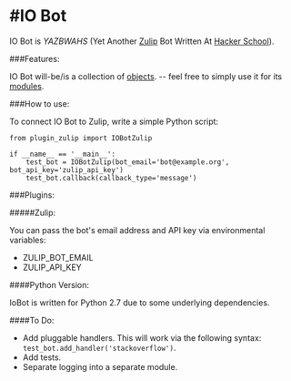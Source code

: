 #IO Bot
======

IO Bot is _YAZBWAHS_ (Yet Another [Zulip](https://zulip.com) Bot Written At [Hacker School](http://hackerschool.com)).

###Features:

IO Bot will-be/is a collection of [objects](https://docs.python.org/2/tutorial/classes.html). -- feel free to simply use it for its [modules](https://docs.python.org/2/tutorial/modules.html).

###How to use:

To connect IO Bot to Zulip, write a simple Python script:

	from plugin_zulip import IOBotZulip

	if __name__ == '__main__':
    	test_bot = IOBotZulip(bot_email='bot@example.org', bot_api_key='zulip_api_key')
    	test_bot.callback(callback_type='message')
    	
###Plugins:

#####Zulip:

You can pass the bot's email address and API key via environmental variables:

- ZULIP_BOT_EMAIL
- ZULIP_API_KEY


####Python Version:

  IoBot is written for Python 2.7 due to some underlying dependencies. 

####To Do:

- Add pluggable handlers. This will work via the following syntax: `test_bot.add_handler('stackoverflow')`.
- Add tests.
- Separate logging into a separate module.